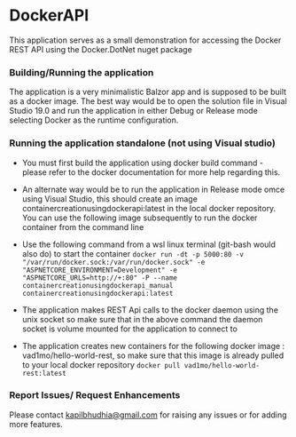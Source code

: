 # DockerAPI
This application serves as a small demonstration for accessing the Docker REST API using the Docker.DotNet nuget package

### Building/Running the application
The application is a very minimalistic Balzor app and is supposed to be built as a docker image. The best way would be to open the solution file in Visual Studio 19.0 and run the application 
in either Debug or Release mode selecting Docker as the runtime configuration.

### Running the application standalone (not using Visual studio)
- You must first build the application using docker build command - please refer to the docker documentation for more help regarding this.
- An alternate way would be to run the application in Release mode omce using Visual Studio, this should create an image containercreationusingdockerapi:latest 
in the local docker repository. You can use the following image subsequently to run the docker container from the command line
- Use the following command from a wsl linux terminal (git-bash would also do) to start the container
`docker run -dt -p 5000:80 -v "/var/run/docker.sock:/var/run/docker.sock" -e "ASPNETCORE_ENVIRONMENT=Development" -e "ASPNETCORE_URLS=http://+:80" -P --name containercreationusingdockerapi_manual containercreationusingdockerapi:latest`

- The application makes REST Api calls to the docker daemon using the unix socket so make sure that in the above command the daemon socket is volume mounted for the application to connect to 
- The application creates new containers for the following docker image : vad1mo/hello-world-rest, so make sure that this image is already pulled to your local docker repository
`docker pull vad1mo/hello-world-rest:latest`

### Report Issues/ Request Enhancements
Please contact kapilbhudhia@gmail.com for raising any issues or for adding more features.

